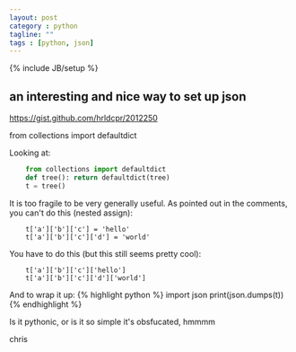```yaml
---
layout: post
category : python
tagline: ""
tags : [python, json]
---
```

{% include JB/setup %}


## an interesting and nice way to set up json

https://gist.github.com/hrldcpr/2012250


from collections import defaultdict


Looking at:
```python
	from collections import defaultdict
	def tree(): return defaultdict(tree)
	t = tree()
```

It is too fragile to be very generally useful.
As pointed out in the comments, you can't do this (nested assign):
```
	t['a']['b']['c'] = 'hello'
	t['a']['b']['c']['d'] = 'world'
```

You have to do this (but this still seems pretty cool):
```
	t['a']['b']['c']['hello']
	t['a']['b']['c']['d']['world']
```

And to wrap it up:
{% highlight python %}
	import json
	print(json.dumps(t))
{% endhighlight %}


Is it pythonic, or is it so simple it's obsfucated, hmmmm

chris



